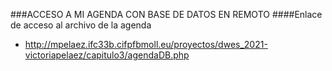 ###ACCESO A MI AGENDA CON BASE DE DATOS EN REMOTO
####Enlace de acceso al archivo de la agenda
- http://mpelaez.ifc33b.cifpfbmoll.eu/proyectos/dwes_2021-victoriapelaez/capitulo3/agendaDB.php

